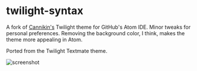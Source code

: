twilight-syntax
===============

A fork of [Cannikin's](https://github.com/cannikin/twilight-syntax) Twilight theme for GitHub's Atom IDE. Minor tweaks for personal preferences. Removing the background color, I think, makes the theme more appealing in Atom. 

Ported from the Twilight Textmate theme.

![screenshot](http://ridingtheclutch.com.s3.amazonaws.com/images/twilight-syntax.png)
